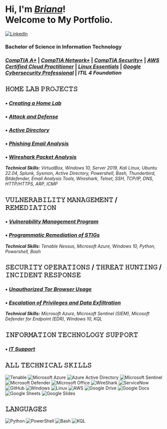 # Hi, I'm <a href="https://www.linkedin.com/in/brianalwillis/">*Briana*</a>!<br>Welcome to My Portfolio. 
[![LinkedIn](https://img.shields.io/badge/LinkedIn-Lets_Connect!-blue?logo=linkedin&logoColor=white)](https://www.linkedin.com/in/brianalwillis/)

### Bachelor of Science in Information Technology
### [*CompTIA A+*](https://www.credly.com/earner/earned/badge/b053f3c0-6e80-4d2e-bb8c-f8f4f8172a40) | [*CompTIA Network+*](https://www.credly.com/earner/earned/badge/8ca33678-28c0-4119-b5b4-822a320eb803) | [*CompTIA Security+*](https://www.credly.com/earner/earned/badge/da5ce54c-26da-4b7e-849b-182c826863c5) | [*AWS Certified Cloud Practitioner*](https://www.credly.com/earner/earned/badge/6f187de9-6d92-4634-b4a7-d0c02943d1af) | [*Linux Essentials*](https://www.credly.com/earner/earned/badge/043dea14-3383-4b88-86bd-e26f7be1d630) | [*Google Cybersecurity Professional*](https://www.credly.com/earner/earned/badge/bbe5b941-760f-4552-803f-c85c04d2a9c9) | *ITIL 4 Foundation*

## 𝙷𝙾𝙼𝙴 𝙻𝙰𝙱 𝙿𝚁𝙾𝙹𝙴𝙲𝚃𝚂

### • [*Creating a Home Lab*](https://github.com/brianalwillis/virtual-home-lab/blob/main/README.md) 
### • [*Attack and Defense*](https://github.com/brianalwillis/virtual-home-lab/blob/main/attack-defend.md) 
### • [*Active Directory*](https://github.com/brianalwillis/virtual-home-lab/blob/main/active-directory.md) 
### • [*Phishing Email Analysis*](https://github.com/brianalwillis/phishing-email-analysis/blob/main/README.md)
### • [*Wireshark Packet Analysis*](https://github.com/brianalwillis/wireshark-packet-analysis/tree/main)

***Technical Skills:*** *VirtualBox, Windows 10, Server 2019, Kali Linux, Ubuntu 22.04, Splunk, Sysmon, Active Directory, Powershell, Bash, Thunderbird, Bitdefender, Email Analysis Tools, Wireshark, Telnet, SSH, TCP/IP, DNS, HTTP/HTTPS, ARP, ICMP*

## 𝚅𝚄𝙻𝙽𝙴𝚁𝙰𝙱𝙸𝙻𝙸𝚃𝚈 𝙼𝙰𝙽𝙰𝙶𝙴𝙼𝙴𝙽𝚃 / 𝚁𝙴𝙼𝙴𝙳𝙸𝙰𝚃𝙸𝙾𝙽

### • [*Vulnerability Management Program*](https://github.com/brianalwillis/vulnerability-management-program) 
### • [*Programmatic Remediation of STIGs*](https://github.com/brianalwillis/programmatic-vulnerability-remediation)

***Technical Skills:*** *Tenable Nessus, Microsoft Azure, Windows 10, Python, Powershell, Bash*

## 𝚂𝙴𝙲𝚄𝚁𝙸𝚃𝚈 𝙾𝙿𝙴𝚁𝙰𝚃𝙸𝙾𝙽𝚂 / 𝚃𝙷𝚁𝙴𝙰𝚃 𝙷𝚄𝙽𝚃𝙸𝙽𝙶 / 𝙸𝙽𝙲𝙸𝙳𝙴𝙽𝚃 𝚁𝙴𝚂𝙿𝙾𝙽𝚂𝙴

### • [*Unauthorized Tor Browser Usage*](https://github.com/brianalwillis/threat-hunting-scenario-tor/blob/main/README.md)
### • [*Escalation of Privileges and Data Exfiltration*](https://github.com/brianalwillis/incident-response-linux/blob/main/README.md)

***Technical Skills:*** *Microsoft Azure, Microsoft Sentinel (SIEM), Micosoft Defender for Endpoint (EDR), Windows 10, KQL*

## 𝙸𝙽𝙵𝙾𝚁𝙼𝙰𝚃𝙸𝙾𝙽 𝚃𝙴𝙲𝙷𝙽𝙾𝙻𝙾𝙶𝚈 𝚂𝚄𝙿𝙿𝙾𝚁𝚃

### • [*IT Support*](https://docs.google.com/document/d/1WcZ9Qxq9uVz84WpdCy7kYp1DztAs-bsZckTrtxtLlHM/edit?tab=t.0)

## 𝙰𝙻𝙻 𝚃𝙴𝙲𝙷𝙽𝙸𝙲𝙰𝙻 𝚂𝙺𝙸𝙻𝙻𝚂

![Tenable](https://img.shields.io/badge/-Tenable-242B75?style=flat-square&logo=Tenable) 
![Microsoft Azure](https://img.shields.io/badge/-Microsoft_Azure-0078D4?style=flat-square&logo=Microsoft_Azure)
![Azure Active Directory](https://img.shields.io/badge/-Azure_Active_Directory-0b7cdf?style=flat-square&logo=Azure_Active_Directory)
![Microsoft Sentinel](https://img.shields.io/badge/-Microsoft_Sentinel-5cb2f1?style=flat-square&logo=Microsoft_Sentinel)
![Microsoft Defender](https://img.shields.io/badge/-Microsoft_Defender-1087da?style=flat-square&logo=Microsoft_Defender)
![Microsoft Office](https://img.shields.io/badge/-Microsoft_Office_365-7557a4?style=flat-square&logo=Microsoft_Office_365)
![WireShark](https://img.shields.io/badge/-WireShark-8abbd4?style=flat-square&logo=WireShark)
![ServiceNow](https://img.shields.io/badge/-ServiceNow-85b7a4?style=flat-square&logo=ServiceNow)
![GitHub](https://img.shields.io/badge/-GitHub-181717?style=flat-square&logo=github)
![Windows](https://img.shields.io/badge/-Windows-0078d7?style=flat-square&logo=Windows)
![Linux](https://img.shields.io/badge/-Linux-FCC624?style=flat-square&logo=linux&logoColor=black)
![AWS](https://img.shields.io/badge/-AWS-1d242e?style=flat-square&logo=AWS)
![Google Drive](https://img.shields.io/badge/-Google_Drive-4285F4?style=flat-square&logo=GoogleDrive&logoColor=white)
![Google Docs](https://img.shields.io/badge/-Google_Docs-4285F4?style=flat-square&logo=GoogleDocs&logoColor=white)
![Google Sheets](https://img.shields.io/badge/-Google_Sheets-34A853?style=flat-square&logo=GoogleSheets&logoColor=white)
![Google Slides](https://img.shields.io/badge/-Google_Slides-FBBC04?style=flat-square&logo=GoogleSlides&logoColor=black)

## 𝙻𝙰𝙽𝙶𝚄𝙰𝙶𝙴𝚂

![Python](https://img.shields.io/badge/-Python-3776AB?style=flat-square&logo=Python&logoColor=white)
![PowerShell](https://img.shields.io/badge/-Powershell-5793fa?style=flat-square&logo=Powershell)
![Bash](https://img.shields.io/badge/-Bash-4EAA25?style=flat-square&logo=gnubash&logoColor=white)
![KQL](https://img.shields.io/badge/-KQL-36336e?style=flat-square&logo=KQL)
